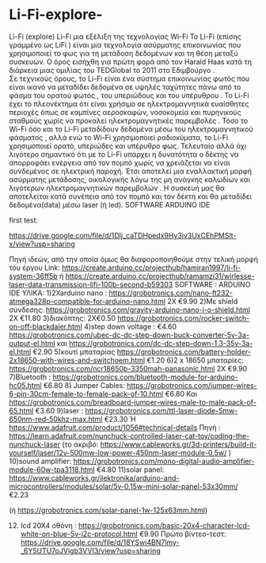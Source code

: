 # Li-Fi-explore-

Li-Fi (explore)
Li-Fi μια εξέλιξη της τεχνολογίας Wi-Fi
Το Li-Fi (επίσης γραμμένο ως LiFi ) είναι μια τεχνολογία ασύρματης επικοινωνίας που χρησιμοποιεί το φως για τη μετάδοση δεδομένων και τη θέση μεταξύ συσκευών. Ο όρος εισήχθη για πρώτη φορά από τον Harald Haas κατά τη διάρκεια μιας ομιλίας του TEDGlobal το 2011 στο Εδιμβούργο .  
Σε τεχνικούς όρους, το Li-Fi είναι ένα σύστημα επικοινωνίας φωτός που είναι ικανό να μεταδίδει δεδομένα σε υψηλές ταχύτητες πάνω από το φάσμα του ορατού φωτός , του υπεριώδους και του υπέρυθρου . 
Το Li-Fi έχει το πλεονέκτημα ότι είναι χρήσιμο σε ηλεκτρομαγνητικά ευαίσθητες περιοχές όπως σε καμπίνες αεροσκαφών, νοσοκομεία και πυρηνικούς σταθμούς χωρίς να προκαλεί ηλεκτρομαγνητικές παρεμβολές . Τόσο το Wi-Fi όσο και το Li-Fi μεταδίδουν δεδομένα μέσω του ηλεκτρομαγνητικού φάσματος , αλλά ενώ το Wi-Fi χρησιμοποιεί ραδιοκύματα, το Li-Fi χρησιμοποιεί ορατό, υπεριώδες και υπέρυθρο φως.
Τελευταίο αλλά όχι λιγότερο σημαντικό ότι με το Li-Fi  υπάρχει η δυνατότητα ο δέκτης να απορροφάει ενέργεια από τον πομπό χωρίς να χρειάζεται να είναι συνδεμένος σε ηλεκτρική παροχή. Έτσι αποτελεί μια εναλλακτική μορφή ασύρματης μετάδοσης, οικολογικής λόγω της μη ανάγκης καλωδίων και λιγότερων ηλεκτρομαγνητικών παρεμβολών .
Η συσκευή μας θα αποτελείται κατά συνέπεια από τον πομπό και τον δέκτη και θα μεταδίδει δεδομένα(data) μέσω laser (ή led).
SOFTWARE 
ARDUINO IDE 

first test:

https://drive.google.com/file/d/1DIj_caTDHpedx9Hy3iv3UxCEhPMSlt-x/view?usp=sharing


Πηγή ιδεών, από την οποία όμως θα διαφοροποιηθούμε στην τελική μορφή του έργου
Link: https://create.arduino.cc/projecthub/hamiran1997/li-fi-system-36ff5b 
ή https://create.arduino.cc/projecthub/ramamzi31/wirlesse-laser-data-transmission-lifi-100b-second-b59303
SOFTWARE : ARDUINO IDE
ΥΛΙΚΑ:
1)2Xarduino nano : https://grobotronics.com/nano-ft232-atmega328p-compatible-for-arduino-nano.html
2X €9.90
2)Με shield σύνδεσης: https://grobotronics.com/gravity-arduino-nano-i-o-shield.html
2Χ €11.80
3)διακόπτης: 2Χ€0.50      https://grobotronics.com/rocker-switch-on-off-blackdaier.html
4)step down voltage : €4.60
https://grobotronics.com/ubec-dc-dc-step-down-buck-converter-5v-3a-output-el.html
και  https://grobotronics.com/dc-dc-step-down-1.3-35v-3a-el.html
€2.90
5)κουτί μπαταρίας
https://grobotronics.com/battery-holder-2x18650-with-wires-and-switchoem.html
€1.20
6)2 x 18650 μπαταρίες: https://grobotronics.com/ncr18650b-3350mah-panasonic.html
2X €9.90
7)Bluetooth : https://grobotronics.com/bluetooth-module-for-arduino-hc05.html
€6.80
8) Jumper Cables: https://grobotronics.com/jumper-wires-6-pin-30cm-female-to-female-pack-of-10.html
€6.80
Και https://grobotronics.com/breadboard-jumper-wires-male-to-male-pack-of-65.html
€3.60
9)laser : https://grobotronics.com/ttl-laser-diode-5mw-650nm-red-50khz-max.html
€23.30
Ή https://www.adafruit.com/product/1056#technical-details
Πηγή : https://learn.adafruit.com/nunchuck-controlled-laser-cat-toy/coding-the-nunchuck-laser
(το ακριβό: https://www.cableworks.gr/3d-printers/build-it-yourself/laser/12v-500mw-low-power-450nm-laser-module-0.5w/ )
10)sound amplifier: https://grobotronics.com/mono-digital-audio-amplifier-module-60w-tpa3118.html
€4.80
11)solar panel: https://www.cableworks.gr/ilektronika/arduino-and-microcontrollers/modules/solar/5v-0.15w-mini-solar-panel-53x30mm/ 
€2.23

(ή https://grobotronics.com/solar-panel-1w-125x63mm.html)

12) lcd 20X4 οθόνη : https://grobotronics.com/basic-20x4-character-lcd-white-on-blue-5v-i2c-protocol.html
€9.90
Πρώτο βίντεο-τεστ: https://drive.google.com/file/d/18YSwi4BN7lmy-_6Y5UTU7oJVigb3VVI3/view?usp=sharing
